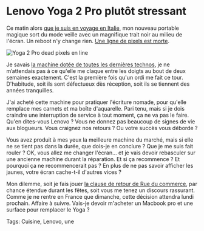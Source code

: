 # Lenovo Yoga 2 Pro plutôt stressant

Ce matin alors [que je suis en voyage en Italie](/tag/basilicate/), mon nouveau portable magique sort du mode veille avec un magnifique trait noir au milieu de l'écran. Un reboot n'y change rien. [Une ligne de pixels est morte](http://support.lenovo.com/en_US/research/hints-or-tips/detail.page?DocID=HT035306).

![Yoga 2 Pro dead pixels en line](https://tcrouzet.com/images_tc/2013/12/yogastress.jpg)

Je savais [la machine dotée de toutes les dernières technos](/tag/lenovo/), je ne m’attendais pas à ce qu'elle me claque entre les doigts au bout de deux semaines exactement. C'est la première fois qu'un ordi me fait ce tour. D'habitude, soit ils sont défectueux dès réception, soit ils se tiennent des années tranquilles.

J'ai acheté cette machine pour pratiquer l'écriture nomade, pour qu'elle remplace mes carnets et ma boîte d'aquarelle. Pari tenu, mais si je dois craindre une interruption de service à tout moment, ça ne va pas le faire. Qu'en dites-vous Lenovo ? Vous ne donnez pas beaucoup de signes de vie aux blogueurs. Vous craignez nos retours ? Ou votre succès vous déborde ?

Vous avez produit à mes yeux la meilleure machine du marché, mais si elle ne se tient pas dans la durée, que dois-je en conclure ? Que je me suis fait rouler ? OK, vous allez me changer l'écran… et je vais devoir rebasculer sur une ancienne machine durant la réparation. Et si ça recommence ? Et pourquoi ça ne recommencerait pas ? En plus de ne pas savoir afficher les jaunes, votre écran cache-t-il d'autres vices ?

Mon dilemme, soit je fais jouer [la clause de retour de Rue du commerce](http://aide.rueducommerce.fr/template.do?id=811), par chance étendue durant les fêtes, soit vous me tenez un discours rassurant. Comme je ne rentre en France que dimanche, cette décision attendra lundi prochain. Affaire à suivre. Vais-je devoir m'acheter un Macbook pro et une surface pour remplacer le Yoga ?

Tags: Cuisine, Lenovo, une